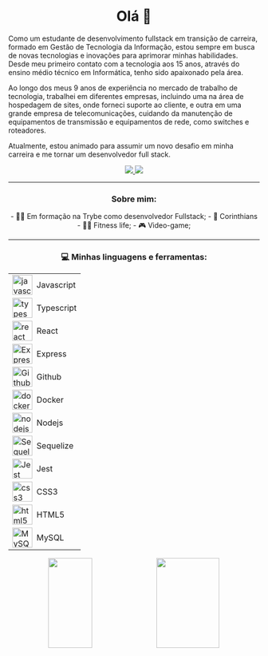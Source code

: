 
<h1 align="center">Olá 🖖</h1>

<div>
  <p> Como um estudante de desenvolvimento fullstack em transição de carreira, formado em Gestão de Tecnologia da Informação, estou sempre em busca de novas tecnologias e inovações para aprimorar minhas habilidades. Desde meu primeiro contato com a tecnologia aos 15 anos, através do ensino médio técnico em Informática, tenho sido apaixonado pela área.</p>
  
  <p> Ao longo dos meus 9 anos de experiência no mercado de trabalho de tecnologia, trabalhei em diferentes empresas, incluindo uma na área de hospedagem de sites, onde forneci suporte ao cliente, e outra em uma grande empresa de telecomunicações, cuidando da manutenção de equipamentos de transmissão e equipamentos de rede, como switches e roteadores.</p>
  
  <p>Atualmente, estou animado para assumir um novo desafio em minha carreira e me tornar um desenvolvedor full stack. </p>

</div>

  <div align="center">
  <a href="https://www.linkedin.com/in/severino-vin%C3%ADcius-sales-907762261/" target="_blank">
    <img src="https://img.shields.io/badge/LinkedIn-0077B5?style=for-the-badge&logo=linkedin&logoColor=white" target="_blank"/>
  </a>
  
  <a href="mailto:severino.sales95@gmail.com" target="_blank">
    <img src="https://img.shields.io/badge/Gmail-D14836?style=for-the-badge&logo=gmail&logoColor=white"/>
  </a>
</div>

<hr>

<h3 align="center"> Sobre mim: </h3>
<div align="center">
  - 👨‍💻 Em formação na Trybe como desenvolvedor Fullstack;
  - 🦅 Corinthians
  - 🏋️‍♂️ Fitness life;
  - 🎮 Video-game;
</div>

<hr>
 
<h3 align="center">💻 Minhas linguagens e ferramentas:</h3>

  <table align="center">
  <tbody>
    <tr>
      <td style="display: flex; align-items: center;">
        <img src="https://cdn.jsdelivr.net/gh/devicons/devicon/icons/javascript/javascript-original.svg" height="40" alt="javascript logo" />
        <span>&nbsp;&nbsp;Javascript</span>
      </td>
      <td style="display: flex; align-items: center;">
        <img src="https://cdn.jsdelivr.net/gh/devicons/devicon/icons/typescript/typescript-original.svg" height="40" alt="typescript logo" />
        <span>&nbsp;&nbsp;Typescript</span>
      </td>
      <td style="display: flex; align-items: center;">
        <img src="https://cdn.jsdelivr.net/gh/devicons/devicon/icons/react/react-original.svg" height="40" alt="react logo" />
        <span>&nbsp;&nbsp;React</span>
      </td>
      <td style="display: flex; align-items: center;">
        <img src="https://skillicons.dev/icons?i=express" height="40" alt="Express logo" />
        <span>&nbsp;&nbsp;Express</span>
      </td>
    </tr>
    <tr>
      <td style="display: flex; align-items: center;">
        <img src="https://skillicons.dev/icons?i=github" height="40" alt="Github logo" />
        <span>&nbsp;&nbsp;Github</span>
      </td>
      <td style="display: flex; align-items: center;">
        <img src="https://cdn.jsdelivr.net/gh/devicons/devicon/icons/docker/docker-original.svg" height="40" alt="docker logo" />
        <span>&nbsp;&nbsp;Docker</span>
      </td>
      <td style="display: flex; align-items: center;">
        <img src="https://cdn.jsdelivr.net/gh/devicons/devicon/icons/nodejs/nodejs-original.svg" height="40" alt="nodejs logo" />
        <span>&nbsp;&nbsp;Nodejs</span>
      </td>
      <td style="display: flex; align-items: center;">
        <img src="https://cdn.jsdelivr.net/gh/devicons/devicon/icons/sequelize/sequelize-original.svg" height="40" alt="Sequelize logo" />
        <span>&nbsp;&nbsp;Sequelize</span>
      </td>
    </tr>
    <tr>
      <td style="display: flex; align-items: center;">
        <img src="https://cdn.jsdelivr.net/gh/devicons/devicon/icons/jest/jest-plain.svg" height="40" alt="Jest logo" />
        <span>&nbsp;&nbsp;Jest</span>
      </td>
      <td style="display: flex; align-items: center;">
        <img src="https://cdn.jsdelivr.net/gh/devicons/devicon/icons/css3/css3-original.svg" height="40" alt="css3 logo" />
        <span>&nbsp;&nbsp;CSS3</span>
      </td>
      <td style="display: flex; align-items: center;">
        <img src="https://cdn.jsdelivr.net/gh/devicons/devicon/icons/html5/html5-original.svg" height="40" alt="html5 logo" />
        <span>&nbsp;&nbsp;HTML5</span>
      </td>
      <td style="display: flex; align-items: center;">
        <img src="https://cdn.freebiesupply.com/logos/large/2x/mysql-5-logo-png-transparent.png" height="40" alt="MySQL logo" />
      <span>&nbsp;&nbsp;MySQL</span>
      </td>
    </tr>
  </tbody>
</table>

<div align="center">
<img width="42%" height="180cm" src="https://github-readme-stats-sigma-five.vercel.app/api?username=severino-vinicius&show_icons=true&theme=synthwave"/>
<img width="50%" height="180cm" src="https://github-readme-stats-sigma-five.vercel.app/api/top-langs/?username=severino-vinicius&show_icons=true&theme=synthwave"/>
</div>

<!--
**severino-vinicius/severino-vinicius** is a ✨ _special_ ✨ repository because its `README.md` (this file) appears on your GitHub profile.

Here are some ideas to get you started:

- 🔭 I’m currently working on ...
- 🌱 I’m currently learning ...
- 👯 I’m looking to collaborate on ...
- 🤔 I’m looking for help with ...
- 💬 Ask me about ...
- 📫 How to reach me: ...
- 😄 Pronouns: ...
- ⚡ Fun fact: ...
-->
